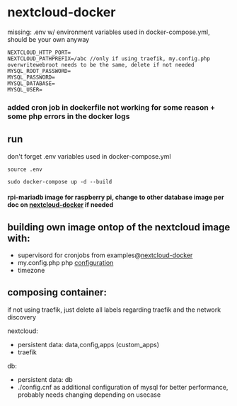 # nextcloud-docker
missing: .env w/ environment variables used in docker-compose.yml, should be your own anyway
```
NEXTCLOUD_HTTP_PORT=
NEXTCLOUD_PATHPREFIX=/abc //only if using traefik, my.config.php overwritewebroot needs to be the same, delete if not needed
MYSQL_ROOT_PASSWORD=
MYSQL_PASSWORD=
MYSQL_DATABASE=
MYSQL_USER=
```

### added cron job in dockerfile not working for some reason + some php errors in the docker logs

## run
don't forget .env variables used in docker-compose.yml

`source .env`

`sudo docker-compose up -d --build`

#### rpi-mariadb image for raspberry pi, change to other database image per doc on [nextcloud-docker](https://github.com/nextcloud/docker) if needed


## building own image ontop of the nextcloud image with:
  - supervisord for cronjobs from examples@[nextcloud-docker](https://github.com/nextcloud/docker)
  - my.config.php php [configuration](https://docs.nextcloud.com/server/13/admin_manual/configuration_server/config_sample_php_parameters.html?highlight=config)
  - timezone
  

## composing container:
if not using traefik, just delete all labels regarding traefik and the network discovery

nextcloud:
  - persistent data: data,config,apps (custom_apps)
  - traefik

db:
  - persistent data: db
  - ./config.cnf as additional configuration of mysql for better performance, probably needs changing depending on usecase
